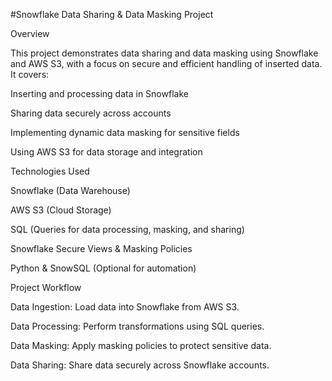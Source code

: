 
#Snowflake Data Sharing & Data Masking Project

Overview

This project demonstrates data sharing and data masking using Snowflake and AWS S3, with a focus on secure and efficient handling of inserted data. It covers:

Inserting and processing data in Snowflake

Sharing data securely across accounts

Implementing dynamic data masking for sensitive fields

Using AWS S3 for data storage and integration

Technologies Used

Snowflake (Data Warehouse)

AWS S3 (Cloud Storage)

SQL (Queries for data processing, masking, and sharing)

Snowflake Secure Views & Masking Policies

Python & SnowSQL (Optional for automation)

Project Workflow

Data Ingestion: Load data into Snowflake from AWS S3.

Data Processing: Perform transformations using SQL queries.

Data Masking: Apply masking policies to protect sensitive data.

Data Sharing: Share data securely across Snowflake accounts.
